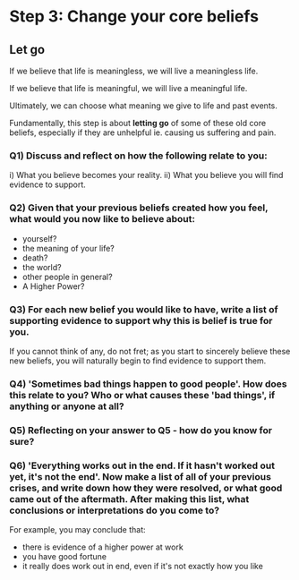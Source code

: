 # Step 3: Change your core beliefs

## Let go
If we believe that life is meaningless, we will live a meaningless life.

If we believe that life is meaningful, we will live a meaningful life.

Ultimately, we can choose what meaning we give to life and past events.

Fundamentally, this step is about **letting go** of some of these old core beliefs, especially if they are unhelpful ie. causing us suffering and pain.

### Q1) Discuss and reflect on how the following relate to you:
i) What you believe becomes your reality.
ii) What you believe you will find evidence to support.

### Q2) Given that your previous beliefs created how you feel, what would you now like to believe about:
- yourself?
- the meaning of your life?
- death?
- the world?
- other people in general?
- A Higher Power?

### Q3) For each new belief you would like to have, write a list of supporting evidence to support why this is belief is true for you.

If you cannot think of any, do not fret; as you start to sincerely believe these new beliefs, you will naturally begin to find evidence to support them.

### Q4) 'Sometimes bad things happen to good people'. How does this relate to you? Who or what causes these 'bad things', if anything or anyone at all?

### Q5) Reflecting on your answer to Q5 - how do you know for sure?

### Q6) 'Everything works out in the end. If it hasn't worked out yet, it's not the end'. Now make a list of all of your previous crises, and write down how they were resolved, or what good came out of the aftermath. After making this list, what conclusions or interpretations do you come to?
For example, you may conclude that:
- there is evidence of a higher power at work
- you have good fortune
- it really does work out in end, even if it's not exactly how you like
